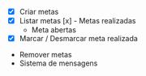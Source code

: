 - [x] Criar metas
- [x] Listar metas
  [x] - Metas realizadas
  - Meta abertas
- [x] Marcar / Desmarcar meta realizada
- Remover metas
- Sistema de mensagens